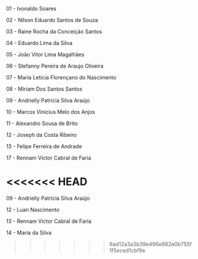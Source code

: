 01 - Ivonaldo Soares

02 - Nilson Eduardo Santos de Souza

03 - Raine Rocha da Conceição Santos

04 - Eduardo Lima da Silva

05 - João Vitor Lima Magalhães

06 - Stefanny Pereira de Araujo Oliveira

07 - Maria Leticia Florençano do Nascimento

08 - Miriam Dos Santos Santos 

09 - Andrielly Patrícia Silva Araújo

10 - Marcos Vinicius Melo dos Anjos

11 - Alexandro Sousa de Brito

12 - Joseph da Costa Ribeiro

13 - Felipe Ferreira de Andrade

17 -  Rennam Victor Cabral de Faria

<<<<<<< HEAD
=======
09 - Andrielly Patrícia Silva Araújo

12 - Luan Nascimento

13 - Rennam Victor Cabral de Faria

14 - Maria da Silva
>>>>>>> 6ad12a3a3b39e496e982e0b755f1f5eced1cbf9e
